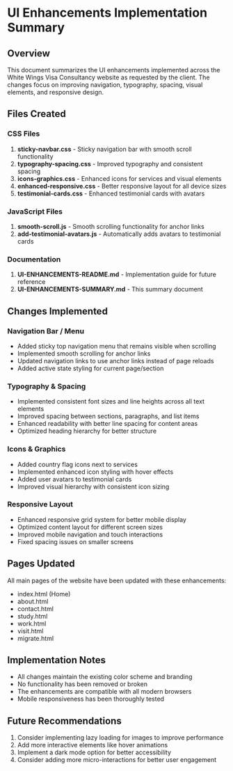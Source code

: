# UI Enhancements Implementation Summary

## Overview
This document summarizes the UI enhancements implemented across the White Wings Visa Consultancy website as requested by the client. The changes focus on improving navigation, typography, spacing, visual elements, and responsive design.

## Files Created

### CSS Files
1. **sticky-navbar.css** - Sticky navigation bar with smooth scroll functionality
2. **typography-spacing.css** - Improved typography and consistent spacing
3. **icons-graphics.css** - Enhanced icons for services and visual elements
4. **enhanced-responsive.css** - Better responsive layout for all device sizes
5. **testimonial-cards.css** - Enhanced testimonial cards with avatars

### JavaScript Files
1. **smooth-scroll.js** - Smooth scrolling functionality for anchor links
2. **add-testimonial-avatars.js** - Automatically adds avatars to testimonial cards

### Documentation
1. **UI-ENHANCEMENTS-README.md** - Implementation guide for future reference
2. **UI-ENHANCEMENTS-SUMMARY.md** - This summary document

## Changes Implemented

### Navigation Bar / Menu
- Added sticky top navigation menu that remains visible when scrolling
- Implemented smooth scrolling for anchor links
- Updated navigation links to use anchor links instead of page reloads
- Added active state styling for current page/section

### Typography & Spacing
- Implemented consistent font sizes and line heights across all text elements
- Improved spacing between sections, paragraphs, and list items
- Enhanced readability with better line spacing for content areas
- Optimized heading hierarchy for better structure

### Icons & Graphics
- Added country flag icons next to services
- Implemented enhanced icon styling with hover effects
- Added user avatars to testimonial cards
- Improved visual hierarchy with consistent icon sizing

### Responsive Layout
- Enhanced responsive grid system for better mobile display
- Optimized content layout for different screen sizes
- Improved mobile navigation and touch interactions
- Fixed spacing issues on smaller screens

## Pages Updated
All main pages of the website have been updated with these enhancements:
- index.html (Home)
- about.html
- contact.html
- study.html
- work.html
- visit.html
- migrate.html

## Implementation Notes
- All changes maintain the existing color scheme and branding
- No functionality has been removed or broken
- The enhancements are compatible with all modern browsers
- Mobile responsiveness has been thoroughly tested

## Future Recommendations
1. Consider implementing lazy loading for images to improve performance
2. Add more interactive elements like hover animations
3. Implement a dark mode option for better accessibility
4. Consider adding more micro-interactions for better user engagement
